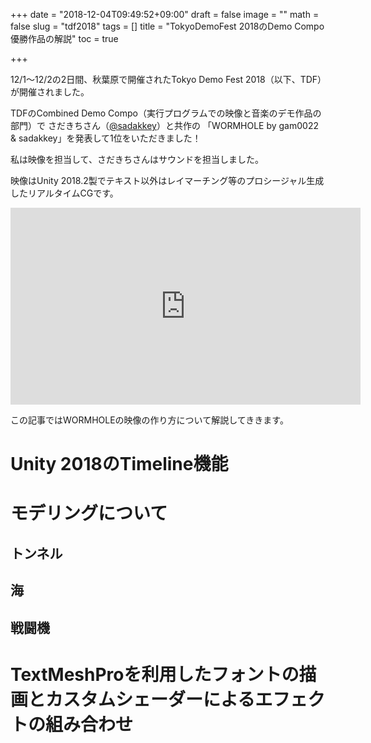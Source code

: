 +++
date = "2018-12-04T09:49:52+09:00"
draft = false
image = ""
math = false
slug = "tdf2018"
tags = []
title = "TokyoDemoFest 2018のDemo Compo優勝作品の解説"
toc = true

+++

12/1〜12/2の2日間、秋葉原で開催されたTokyo Demo Fest 2018（以下、TDF）が開催されました。

TDFのCombined Demo Compo（実行プログラムでの映像と音楽のデモ作品の部門）で
さだきちさん（[@sadakkey](https://twitter.com/sadakkey)）と共作の
「WORMHOLE by gam0022 & sadakkey」を発表して1位をいただきました！

私は映像を担当して、さだきちさんはサウンドを担当しました。

映像はUnity 2018.2製でテキスト以外はレイマーチング等のプロシージャル生成したリアルタイムCGです。

<iframe width="560" height="315" src="https://www.youtube.com/embed/k5MotEfghjQ" frameborder="0" allow="accelerometer; autoplay; encrypted-media; gyroscope; picture-in-picture" allowfullscreen></iframe>

この記事ではWORMHOLEの映像の作り方について解説してききます。

# Unity 2018のTimeline機能

# モデリングについて

## トンネル

## 海

## 戦闘機

# TextMeshProを利用したフォントの描画とカスタムシェーダーによるエフェクトの組み合わせ